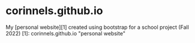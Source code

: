 # corinnels.github.io
My [personal website][1] created using bootstrap for a school project (Fall 2022)
[1]: corinnels.github.io "personal website"
